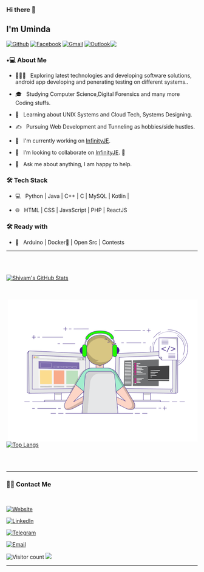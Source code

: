 ### Hi there 👋<h2> I'm Uminda</h2>

<img align='right' src="https://media.giphy.com/media/M9gbBd9nbDrOTu1Mqx/giphy.gif" width="230">

[![Github](https://img.shields.io/badge/-Github-000?style=flat&logo=Github&logoColor=white)](https://github.com/UmindaHansana)
[![Facebook](https://img.shields.io/badge/facebook-%231877F2.svg?&style=flat-the-badge&logo=facebook&logoColor=white)](https://www.facebook.com/uminda.aberathna.5)
[![Gmail](https://img.shields.io/badge/-Gmail-c14438?style=flat&logo=Gmail&logoColor=white)](UmindaHansana:uminda.h.aberathne@gmail.com)
[![Outlook](https://img.shields.io/badge/-Outlook-0078D4?style=flat&logo=Microsoft-Outlook&logoColor=white)](Uminda:umindahansana@outlook.com)

<h3>

•💻 About Me </h3>



- 👨🏻‍💻 &nbsp; Exploring latest technologies and developing software solutions, android app developing  and penerating testing on different systems..

- 🎓 &nbsp; Studying Computer Science,Digital Forensics and many more Coding stuffs.

- 🌱 &nbsp; Learning about UNIX Systems and Cloud Tech, Systems Designing.

- ✍️ &nbsp; Pursuing Web Development and Tunneling as hobbies/side hustles.

- 💼 &nbsp; I'm currently working on [InfinityJE](https://infinityje.com/).

- 👯 &nbsp; I’m looking to collaborate on [InfinityJE](https://t.me/InfinityJE). 🤝

- 💬 &nbsp; Ask me about anything, I am happy to help.
<h3>🛠 Tech Stack</h3>



- 💻 &nbsp; Python | Java | C++ | C | MySQL | Kotlin |


- 🌐 &nbsp; HTML | CSS | JavaScript | PHP | ReactJS





<h3>🛠 Ready with</h3>

- 🔧 &nbsp; Arduino | Docker🐳 | Open Src | Contests

<hr>



<br/><br/>

[![Shivam's GitHub Stats](https://github-readme-stats.vercel.app/api?username=UmindaHansana&show_icons=true)](https://github.com/UmindaHansana)

<br/>

<br/>

<img align="right" alt="GIF" src="https://raw.githubusercontent.com/devSouvik/devSouvik/master/gif3.gif" width="500"/>

[![Top Langs](https://github-readme-stats.vercel.app/api/top-langs/?username=UmindaHansana&layout=compact&text_color=daf7dc&bg_color=151515)](https://github.com/UmindaHansana)

<br><br>



<hr>



<h3> 🤝🏻 Contact Me </h3>

<br>



<p align="center">

<a href="http://wishyou.infinityfreeapp.com/"><img alt="Website" src="https://img.shields.io/badge/Web-Infinity works-black?style=flat-square&logo=google-chrome"></a>

<a href="https://www.linkedin.com/in/uminda-hansana-a3b6021b3"><img alt="LinkedIn" src="https://img.shields.io/badge/LinkedIn-UHAberathne-blue?style=flat-square&logo=linkedin"></a>

<a href="hhttps://t.me/UHAAHM"><img alt="Telegram" src="https://img.shields.io/badge/Telegram -UHAAHM-2CA5E0?style=flat-the-badge&logo=telegram&logoColor=white"></a>

<a href="uminda.h.aberathne@gmail.com"><img alt="Email" src="https://img.shields.io/badge/Email-Uminda.H.Aberathne@gmail.com-blue?style=flat-square&logo=gmail"></a>

</p>





![Visitor count](https://visitor-badge.laobi.icu/badge?page_id=UmindaHansana.UmindaHansana)   <img src="https://media.giphy.com/media/dxn6fRlTIShoeBr69N/giphy.gif" width="30">





<hr>



